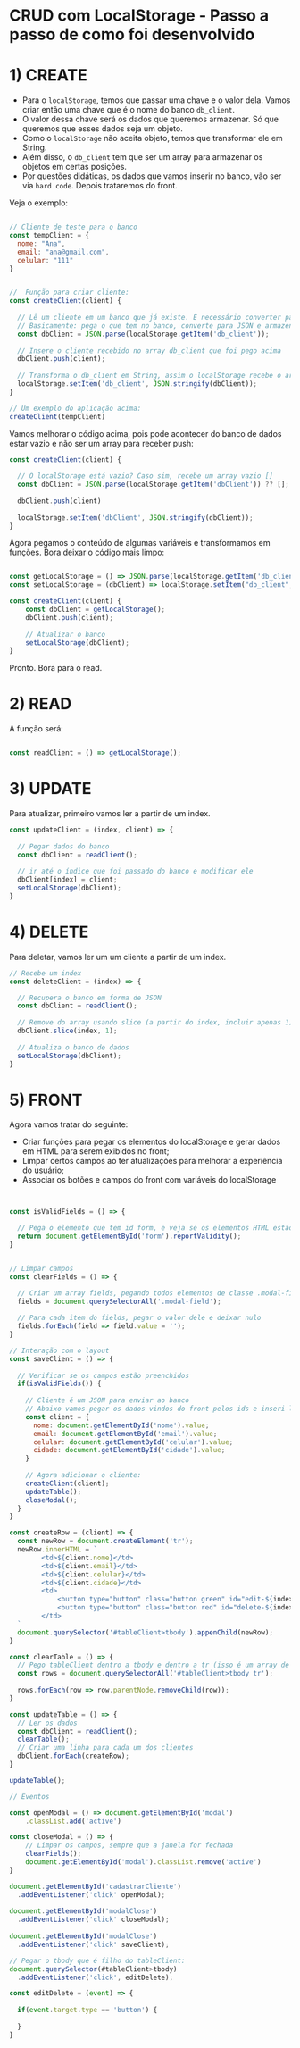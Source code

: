 # CRUD com LocalStorage - Passo a passo de como foi desenvolvido


# 1) CREATE

* Para o `localStorage`, temos que passar uma chave e o valor dela. Vamos criar então uma chave que é o nome do banco `db_client`. 
* O valor dessa chave será os dados que queremos armazenar. Só que queremos que esses dados seja um objeto. 
* Como o `localStorage` não aceita objeto, temos que transformar ele em String. 
* Além disso, o `db_client` tem que ser um array para armazenar os objetos em certas posições.
* Por questões didáticas, os dados que vamos inserir no banco, vão ser via `hard code`. Depois trataremos do front.

Veja o exemplo:

```js

// Cliente de teste para o banco
const tempClient = {
  nome: "Ana",
  email: "ana@gmail.com",
  celular: "111"
}


//  Função para criar cliente:
const createClient(client) {
  
  // Lê um cliente em um banco que já existe. É necessário converter para JSON para funcionar o .push
  // Basicamente: pega o que tem no banco, converte para JSON e armazena na varíavel client:
  const dbClient = JSON.parse(localStorage.getItem('db_client'));
  
  // Insere o cliente recebido no array db_client que foi pego acima
  dbClient.push(client);
  
  // Transforma o db_client em String, assim o localStorage recebe o array na chave
  localStorage.setItem('db_client', JSON.stringify(dbClient));
}

// Um exemplo do aplicação acima:
createClient(tempClient)

```

Vamos melhorar o código acima, pois pode acontecer do banco de dados estar vazio e não ser um array para receber push:


```js
const createClient(client) {
  
  // O localStorage está vazio? Caso sim, recebe um array vazio []
  const dbClient = JSON.parse(localStorage.getItem('dbClient')) ?? [];
  
  dbClient.push(client)
  
  localStorage.setItem('dbClient', JSON.stringify(dbClient));
}
```

Agora pegamos o conteúdo de algumas variáveis e transformamos em funções. Bora deixar o código mais limpo:

```js

const getLocalStorage = () => JSON.parse(localStorage.getItem('db_client')) ?? [];
const setLocalStorage = (dbClient) => localStorage.setItem("db_client", JSON.stringify(dbClient));

const createClient(client) {
    const dbClient = getLocalStorage();
    dbClient.push(client);
    
    // Atualizar o banco
    setLocalStorage(dbClient);
}
```

Pronto. Bora para o read.

# 2) READ

A função será:

```js

const readClient = () => getLocalStorage();

```

# 3) UPDATE
Para atualizar, primeiro vamos ler a partir de um index.

```js
const updateClient = (index, client) => {
  
  // Pegar dados do banco
  const dbClient = readClient();
  
  // ir até o índice que foi passado do banco e modificar ele
  dbClient[index] = client;
  setLocalStorage(dbClient);
}
```

# 4) DELETE

Para deletar, vamos ler um um cliente a partir de um index.

```js
// Recebe um index
const deleteClient = (index) => {

  // Recupera o banco em forma de JSON
  const dbClient = readClient();
  
  // Remove do array usando slice (a partir do index, incluir apenas 1)
  dbClient.slice(index, 1);
  
  // Atualiza o banco de dados
  setLocalStorage(dbClient);
}
```
# 5) FRONT
Agora vamos tratar do seguinte:
- Criar funções para pegar os elementos do localStorage e gerar dados em HTML para serem exibidos no front;
- Limpar certos campos ao ter atualizações para melhorar a experiência do usuário;
- Associar os botões e campos do front com variáveis do localStorage

```js


const isValidFields = () => {

  // Pega o elemento que tem id form, e veja se os elementos HTML estão preenchidos
  return document.getElementById('form').reportValidity();
}


// Limpar campos
const clearFields = () => {

  // Criar um array fields, pegando todos elementos de classe .modal-fields
  fields = document.querySelectorAll('.modal-field');
  
  // Para cada item do fields, pegar o valor dele e deixar nulo
  fields.forEach(field => field.value = '');
}

// Interação com o layout
const saveClient = () => {
  
  // Verificar se os campos estão preenchidos
  if(isValidFields()) {
    
    // Cliente é um JSON para enviar ao banco
    // Abaixo vamos pegar os dados vindos do front pelos ids e inseri-los
    const client = {
      nome: document.getElementById('nome').value;
      email: document.getElementById('email').value;
      celular: document.getElementById('celular').value;
      cidade: document.getElementById('cidade').value;
    }
    
    // Agora adicionar o cliente:
    createClient(client);
    updateTable();
    closeModal();
  }
}

const createRow = (client) => {
  const newRow = document.createElement('tr');
  newRow.innerHTML = `
        <td>${client.nome}</td>
        <td>${client.email}</td>
        <td>${client.celular}</td>
        <td>${client.cidade}</td>
        <td>
            <button type="button" class="button green" id="edit-${index}">Editar</button>
            <button type="button" class="button red" id="delete-${index}" >Excluir</button>
        </td>
  `
  document.querySelector('#tableClient>tbody').appenChild(newRow);
}

const clearTable = () => {
  // Pego tableClient dentro a tbody e dentro a tr (isso é um array de elementos)
  const rows = document.querySelectorAll('#tableClient>tbody tr');
  
  rows.forEach(row => row.parentNode.removeChild(row));
}

const updateTable = () => {
  // Ler os dados
  const dbClient = readClient();
  clearTable();
  // Criar uma linha para cada um dos clientes
  dbClient.forEach(createRow);
}

updateTable();

// Eventos

const openModal = () => document.getElementById('modal')
    .classList.add('active')

const closeModal = () => {
    // Limpar os campos, sempre que a janela for fechada
    clearFields();
    document.getElementById('modal').classList.remove('active')
}

document.getElementById('cadastrarCliente')
  .addEventListener('click' openModal);
  
document.getElementById('modalClose')
  .addEventListener('click' closeModal);
  
document.getElementById('modalClose')
  .addEventListener('click' saveClient);

// Pegar o tbody que é filho do tableClient:
document.querySelector(#tableClient>tbody)
  .addEventListener('click', editDelete);

const editDelete = (event) => {
  
  if(event.target.type == 'button') {
  
  }
}

```
